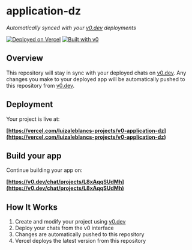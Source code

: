 # application-dz

*Automatically synced with your [v0.dev](https://v0.dev) deployments*

[![Deployed on Vercel](https://img.shields.io/badge/Deployed%20on-Vercel-black?style=for-the-badge&logo=vercel)](https://vercel.com/luizaleblancs-projects/v0-application-dz)
[![Built with v0](https://img.shields.io/badge/Built%20with-v0.dev-black?style=for-the-badge)](https://v0.dev/chat/projects/L8xAqqSUdMh)

## Overview

This repository will stay in sync with your deployed chats on [v0.dev](https://v0.dev).
Any changes you make to your deployed app will be automatically pushed to this repository from [v0.dev](https://v0.dev).

## Deployment

Your project is live at:

**[https://vercel.com/luizaleblancs-projects/v0-application-dz](https://vercel.com/luizaleblancs-projects/v0-application-dz)**

## Build your app

Continue building your app on:

**[https://v0.dev/chat/projects/L8xAqqSUdMh](https://v0.dev/chat/projects/L8xAqqSUdMh)**

## How It Works

1. Create and modify your project using [v0.dev](https://v0.dev)
2. Deploy your chats from the v0 interface
3. Changes are automatically pushed to this repository
4. Vercel deploys the latest version from this repository